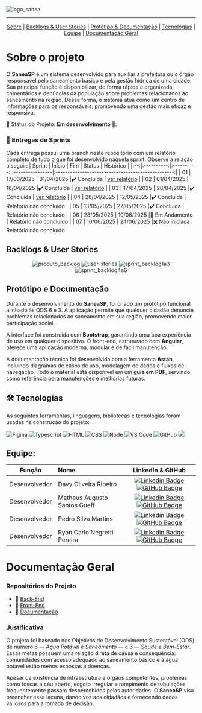 
![logo_sanea](https://github.com/user-attachments/assets/83109b5f-f472-42b1-9076-beeab971e656)

---

<p align="center">
    <a href="#sobre">Sobre</a>  |  
    <a href="#backlogs">Backlogs & User Stories</a>  |  
    <a href="#prototipo">Protótipo & Documentação</a>  |  
    <a href="#tecnologias">Tecnologias</a>  |  
    <a href="#equipe">Equipe</a> |
    <a href="#doc-geral">Documentação Geral</a>
</p>

<span id="sobre">

# Sobre o projeto

O **SaneaSP** é um sistema desenvolvido para auxiliar a prefeitura ou o órgão responsável pelo saneamento básico e pela gestão hídrica de uma cidade. Sua principal função é disponibilizar, de forma rápida e organizada, comentários e denúncias da população sobre problemas relacionados ao saneamento na região. Dessa forma, o sistema atua como um centro de informações para os responsáveis, promovendo uma gestão mais eficaz e responsiva.

📌 Status do Projeto: **Em desenvolvimento** 🔁:

### 🏁 Entregas de Sprints
Cada entrega possui uma branch neste repositório com um relatório completo de tudo o que foi desenvolvido naquela sprint. Observe a relação a seguir:
| Sprint | Ínício | Fim | Status | Histórico |
|:--:|:----------:|:----------:|:----------------|:-------------------------------------------------:|
| 01 | 17/03/2025 | 01/04/2025 |✔️ Concluída    | [ver relatório](https://github.com/The-Bugger-Ducks/help-duck-documentation/blob/sprint-01/README.md) |
| 02 | 01/04/2025 | 16/04/2025 |✔️ Concluída    | [ver relatório](https://github.com/The-Bugger-Ducks/help-duck-documentation/blob/sprint-02/README.md) |
| 03 | 17/04/2025 | 28/04/2025 |✔️ Concluída    | [ver relatório](https://github.com/The-Bugger-Ducks/help-duck-documentation/blob/sprint-03/README.md) |
| 04 | 28/04/2025 | 12/05/2025 |✔️ Concluída    | Relatório não concluído |
| 05 | 13/05/2025 | 27/05/2025 |✔️ Concluída    | Relatório não concluído |
| 06 | 28/05/2025 | 10/06/2025 |🔁 Em Andamento    | Relatório não concluído |
| 07 | 10/06/2025 | 24/06/2025 |✖️ Não iniciada   | Relatório não concluído |

<span id="backlogs">

## Backlogs & User Stories

<div align="center">

![produto_backlog](https://github.com/user-attachments/assets/30a506e6-cde0-4e48-a5b7-dc0471b3196b)
![user-stories](https://github.com/user-attachments/assets/3e2a3af6-4536-4225-91fa-ca063d1fa2f1)
![sprint_backlog1a3](https://github.com/user-attachments/assets/24d909e7-2c0c-4499-85ca-fae28289ba9f)
![sprint_backlog4a6](https://github.com/user-attachments/assets/0b95d6b4-8291-4951-af29-a3ebf5147c9d)

</div>

<span id="prototipo">

## Protótipo e Documentação

Durante o desenvolvimento do **SaneaSP**, foi criado um protótipo funcional alinhado às ODS 6 e 3. A aplicação permite que qualquer cidadão denuncie problemas relacionados ao saneamento em sua região, promovendo maior participação social.

A interface foi construída com **Bootstrap**, garantindo uma boa experiência de uso em qualquer dispositivo. O front-end, estruturado com **Angular**, oferece uma aplicação moderna, modular e de fácil manutenção.

A documentação técnica foi desenvolvida com a ferramenta **Astah**, incluindo diagramas de casos de uso, modelagem de dados e fluxos de navegação. Todo o material está disponível em um **guia em PDF**, servindo como referência para manutenções e melhorias futuras.

<span id="tecnologias">

## 🛠️ Tecnologias

As seguintes ferramentas, linguagens, bibliotecas e tecnologias foram usadas na construção do projeto:

<img src="https://img.shields.io/badge/Figma-CED4DA?style=for-the-badge&logo=figma&logoColor=DC143C" alt="Figma" /> 
<img src="https://img.shields.io/badge/TypeScript-CED4DA?style=for-the-badge&logo=typescript&logoColor=007ACC" alt="Typescript" />
<img src="https://img.shields.io/badge/HTML5-CED4DA?style=for-the-badge&logo=html5&logoColor=E34F26" alt="HTML" /> 
<img src="https://img.shields.io/badge/CSS3-CED4DA?style=for-the-badge&logo=css3&logoColor=1572B6" alt="CSS" /> 	
<img src="https://img.shields.io/badge/Node.js-CED4DA?style=for-the-badge&logo=nodedotjs&logoColor=339933" alt="Node" />  
<img src="https://img.shields.io/badge/VS_Code-CED4DA?style=for-the-badge&logo=visual%20studio%20code&logoColor=0078D4" alt="VS Code" /> 
<img src="https://img.shields.io/badge/GitHub-CED4DA?style=for-the-badge&logo=github&logoColor=20232A" alt="GitHub" /> 
<img src="https://img.shields.io/badge/bootstrap-%238511FA.svg?style=for-the-badge&logo=bootstrap&logoColor=white"/>

<span id="equipe">

## Equipe:

|    Função     | Nome                                  |                                                                                                                                                      LinkedIn & GitHub                                                                                                                                                      |
| :-----------: | :------------------------------------ | :-------------------------------------------------------------------------------------------------------------------------------------------------------------------------------------------------------------------------------------------------------------------------------------------------------------------------: |
| Desenvolvedor | Davy Oliveira Ribeiro           |     [![Linkedin Badge](https://img.shields.io/badge/Linkedin-blue?style=flat-square&logo=Linkedin&logoColor=white)](https://www.linkedin.com/in/davy-ribeiro-600a43253?utm_source=share&utm_campaign=share_via&utm_content=profile&utm_medium=android_app) [![GitHub Badge](https://img.shields.io/badge/GitHub-111217?style=flat-square&logo=github&logoColor=white)](https://github.com/devDavyRibeiro)              |
| Desenvolvedor  | Matheus Augusto Santos Gueff |      [![Linkedin Badge](https://img.shields.io/badge/Linkedin-blue?style=flat-square&logo=Linkedin&logoColor=white)](https://www.linkedin.com/in/matheus-gueff-b74949311) [![GitHub Badge](https://img.shields.io/badge/GitHub-111217?style=flat-square&logo=github&logoColor=white)](https://github.com/MathGueff)     |
|   Desenvolvedor    | Pedro Silva Martins               |         [![Linkedin Badge](https://img.shields.io/badge/Linkedin-blue?style=flat-square&logo=Linkedin&logoColor=white)](https://www.linkedin.com/in/pedro--silva-martins/) [![GitHub Badge](https://img.shields.io/badge/GitHub-111217?style=flat-square&logo=github&logoColor=white)](https://github.com/Pedro8k)        |
|   Desenvolvedor   | Ryan Carlo Negretti Pereira                   |         [![Linkedin Badge](https://img.shields.io/badge/Linkedin-blue?style=flat-square&logo=Linkedin&logoColor=white)](https://www.linkedin.com/in/ryan-carlo-negretti-pereira-8709b1292/) [![GitHub Badge](https://img.shields.io/badge/GitHub-111217?style=flat-square&logo=github&logoColor=white)](https://github.com/RyanCNP)        |

<span id="doc-geral">

# Documentação Geral

### Repositórios do Projeto
- 🔗 [Back-End](https://github.com/RyanCNP/Backend-SaneaSP.git)  
- 🔗 [Front-End](https://github.com/MathGueff/FrontEnd-SaneaSP.git)  
- 📄 [Documentação](https://github.com/MathGueff/Documentacao-SaneaSP.git)

### Justificativa

O projeto foi baseado nos Objetivos de Desenvolvimento Sustentável (ODS) de número 6 — *Água Potável e Saneamento* — e 3 — *Saúde e Bem-Estar*. Essas metas possuem uma relação direta de causa e consequência: comunidades com acesso adequado ao saneamento básico e à água potável estão menos expostas a doenças.

Apesar da existência de infraestrutura e órgãos competentes, problemas como fossas a céu aberto, esgoto irregular e rompimento de tubulações frequentemente passam despercebidos pelas autoridades. O **SaneaSP** visa preencher essa lacuna, dando voz aos cidadãos e fornecendo dados valiosos para a tomada de decisão.
